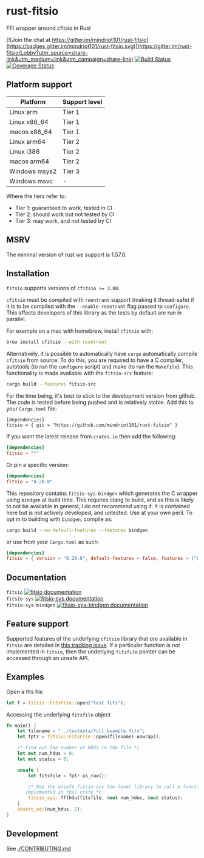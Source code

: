 # rust-fitsio

FFI wrapper around cfitsio in Rust

[![Join the chat at https://gitter.im/mindriot101/rust-fitsio](https://badges.gitter.im/mindriot101/rust-fitsio.svg)](https://gitter.im/rust-fitsio/Lobby?utm_source=share-link&utm_medium=link&utm_campaign=share-link)
[![Build Status](https://travis-ci.org/mindriot101/rust-fitsio.svg?branch=master)](https://travis-ci.org/mindriot101/rust-fitsio)
[![Coverage Status](https://coveralls.io/repos/github/mindriot101/rust-fitsio/badge.svg?branch=master)](https://coveralls.io/github/mindriot101/rust-fitsio?branch=master)

## Platform support

| Platform | Support level |
| --- | --- |
| Linux arm | Tier 1 |
| Linux x86_64 | Tier 1 |
| macos x86_64 | Tier 1 |
| Linux arm64 | Tier 2 |
| Linux i386 | Tier 2 |
| macos arm64 | Tier 2 |
| Windows msys2 | Tier 3 |
| Windows msvc | - |

Where the tiers refer to:

* Tier 1: guaranteed to work, tested in CI
* Tier 2: should work but not tested by CI
* Tier 3: may work, and not tested by CI

## MSRV

The minimal version of rust we support is 1.57.0.

## Installation

`fitsio` supports versions of `cfitsio >= 3.08`.

`cfitsio` must be compiled with `reentrant` support (making it
thread-safe) if it is to be compiled with the `--enable-reentrant` flag
passed to `configure`. This affects developers of this library as the
tests by default are run in parallel.

For example on a mac with homebrew, install `cfitsio` with:

```sh
brew install cfitsio --with-reentrant
```

Alternatively, it is possible to automatically have `cargo` automatically
compile `cfitsio` from source. To do this, you are required to have a C
compiler, autotools (to run the `configure` script) and make (to run the
`Makefile`). This functionality is made available with the `fitsio-src` feature:

```sh
cargo build --features fitsio-src
```

For the time being, it's best to stick to the development version from
github.  The code is tested before being pushed and is relatively
stable. Add this to your `Cargo.toml` file:

```toml,no_sync
[dependencies]
fitsio = { git = "https://github.com/mindriot101/rust-fitsio" }
```

If you want the latest release from `crates.io` then add the following:

```toml
[dependencies]
fitsio = "*"
```

Or pin a specific version:

```toml
[dependencies]
fitsio = "0.20.0"
```

This repository contains `fitsio-sys-bindgen` which generates the C
wrapper using `bindgen` at build time. This requires clang to build, and
as this is likely to not be available in general, I do not recommend
using it. It is contained here but is not actively developed, and
untested. Use at your own peril. To opt in to building with `bindgen`,
compile as:

```sh
cargo build --no-default-features --features bindgen
```

or use from your `Cargo.toml` as such:

```toml
[dependencies]
fitsio = { version = "0.20.0", default-features = false, features = ["bindgen"] }
```

## Documentation

`fitsio` [![`fitsio` documentation](https://docs.rs/fitsio/badge.svg)](https://docs.rs/fitsio/)<br />
`fitsio-sys` [![`fitsio-sys` documentation](https://docs.rs/fitsio-sys/badge.svg)](https://docs.rs/fitsio-sys)<br />
`fitsio-sys-bindgen` [![`fitsio-sys-bindgen` documentation](https://docs.rs/fitsio-sys-bindgen/badge.svg)](https://docs.rs/fitsio-sys-bindgen)<br />

## Feature support

Supported features of the underlying `cfitsio` library that _are_ available in `fitsio` are detailed in [this tracking issue](https://github.com/mindriot101/rust-fitsio/issues/15). If a particular function is not implemented in `fitsio`, then the underlying `fitsfile` pointer can be accessed through an unsafe API.

## Examples

Open a fits file

```rust
let f = fitsio::FitsFile::open("test.fits");
```

Accessing the underlying `fitsfile` object

```rust
fn main() {
    let filename = "../testdata/full_example.fits";
    let fptr = fitsio::FitsFile::open(filename).unwrap();

    /* Find out the number of HDUs in the file */
    let mut num_hdus = 0;
    let mut status = 0;

    unsafe {
        let fitsfile = fptr.as_raw();

        /* Use the unsafe fitsio-sys low level library to call a function that is possibly not
       implemented in this crate */
        fitsio_sys::ffthdu(fitsfile, &mut num_hdus, &mut status);
    }
    assert_eq!(num_hdus, 2);
}
```

## Development

See [./CONTRIBUTING.md](./CONTRIBUTING.md)
